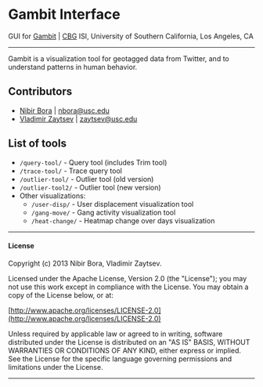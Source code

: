 # Gambit Interface

GUI for [Gambit](http://brain.isi.edu/~gambit/v2.0/index.html)
| [CBG](http://cbg.isi.edu) ISI, University of Southern California, Los Angeles, CA

---


Gambit is a visualization tool for geotagged data from Twitter, and to understand patterns in human behavior.


## Contributors

* [Nibir Bora](http://nibir.me/) | <nbora@usc.edu>
* [Vladimir Zaytsev](http://zvm.me/) | <zaytsev@usc.edu>


## List of tools

* `/query-tool/` - Query tool (includes Trim tool)
* `/trace-tool/` - Trace query tool
* `/outlier-tool/` - Outlier tool (old version)
* `/outlier-tool2/` - Outlier tool (new version)
* Other visualizations:
	- `/user-disp/` - User displacement visualization tool
	- `/gang-move/` - Gang activity visualization tool
	- `/heat-change/` - Heatmap change over days visualization



---
#### License

Copyright (c) 2013 Nibir Bora, Vladimir Zaytsev.

Licensed under the Apache License, Version 2.0 (the "License");
you may not use this work except in compliance with the License.
You may obtain a copy of the License below, or at:

[http://www.apache.org/licenses/LICENSE-2.0](http://www.apache.org/licenses/LICENSE-2.0)

Unless required by applicable law or agreed to in writing, software
distributed under the License is distributed on an "AS IS" BASIS,
WITHOUT WARRANTIES OR CONDITIONS OF ANY KIND, either express or implied.
See the License for the specific language governing permissions and
limitations under the License.

---
